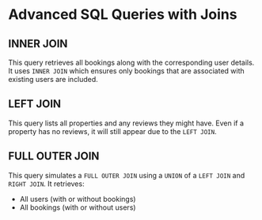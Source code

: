 # Advanced SQL Queries with Joins

## INNER JOIN
This query retrieves all bookings along with the corresponding user details. It uses `INNER JOIN` which ensures only bookings that are associated with existing users are included.

## LEFT JOIN
This query lists all properties and any reviews they might have. Even if a property has no reviews, it will still appear due to the `LEFT JOIN`.

## FULL OUTER JOIN
This query simulates a `FULL OUTER JOIN` using a `UNION` of a `LEFT JOIN` and `RIGHT JOIN`. It retrieves:
- All users (with or without bookings)
- All bookings (with or without users)

